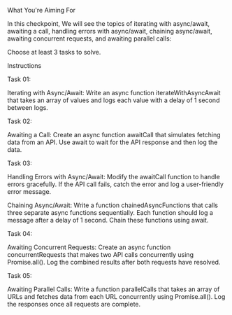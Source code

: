 What You're Aiming For

In this checkpoint, We will see the topics of iterating with async/await, awaiting a call, handling errors with async/await, chaining async/await, awaiting concurrent requests, and awaiting parallel calls:

Choose at least 3 tasks to solve.


Instructions

Task 01:

Iterating with Async/Await: Write an async function iterateWithAsyncAwait that takes an array of values and logs each value with a delay of 1 second between logs.

Task 02:

Awaiting a Call: Create an async function awaitCall that simulates fetching data from an API. Use await to wait for the API response and then log the data.

Task 03:

Handling Errors with Async/Await: Modify the awaitCall function to handle errors gracefully. If the API call fails, catch the error and log a user-friendly error message.

Chaining Async/Await: Write a function chainedAsyncFunctions that calls three separate async functions sequentially. Each function should log a message after a delay of 1 second. Chain these functions using await.

Task 04:

Awaiting Concurrent Requests: Create an async function concurrentRequests that makes two API calls concurrently using Promise.all(). Log the combined results after both requests have resolved.

Task 05:

Awaiting Parallel Calls: Write a function parallelCalls that takes an array of URLs and fetches data from each URL concurrently using Promise.all(). Log the responses once all requests are complete.